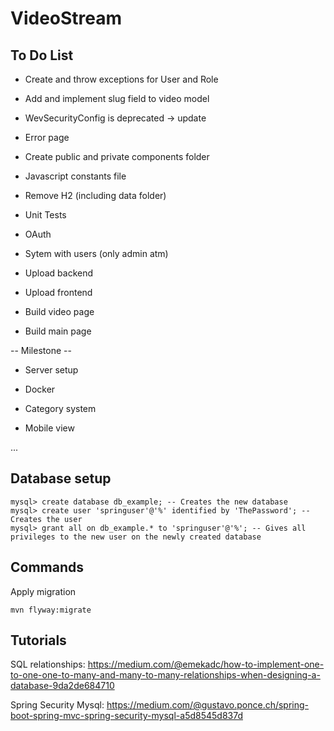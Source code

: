 # VideoStream

## To Do List

* Create and throw exceptions for User and Role

* Add and implement slug field to video model

* WevSecurityConfig is deprecated -> update

* Error page

* Create public and private components folder

* Javascript constants file

* Remove H2 (including data folder)

* Unit Tests

* OAuth

* Sytem with users (only admin atm)

* Upload backend

* Upload frontend

* Build video page

* Build main page

-- Milestone --

* Server setup

* Docker

* Category system

* Mobile view

...



## Database setup

```
mysql> create database db_example; -- Creates the new database
mysql> create user 'springuser'@'%' identified by 'ThePassword'; -- Creates the user
mysql> grant all on db_example.* to 'springuser'@'%'; -- Gives all privileges to the new user on the newly created database
```

## Commands

Apply migration

```
mvn flyway:migrate
```

## Tutorials

SQL relationships:
<https://medium.com/@emekadc/how-to-implement-one-to-one-one-to-many-and-many-to-many-relationships-when-designing-a-database-9da2de684710>

Spring Security Mysql:
<https://medium.com/@gustavo.ponce.ch/spring-boot-spring-mvc-spring-security-mysql-a5d8545d837d>

